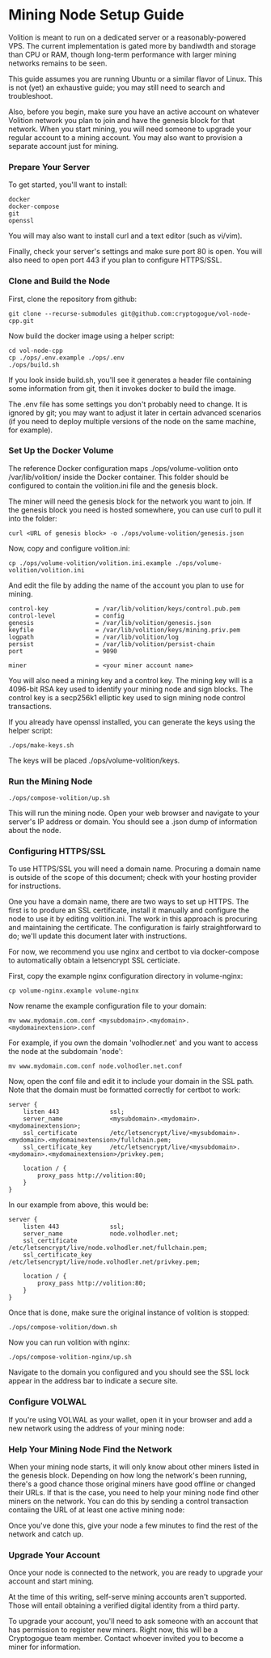 # Mining Node Setup Guide

Volition is meant to run on a dedicated server or a reasonably-powered VPS. The current implementation is  gated more by bandiwdth and storage than CPU or RAM, though long-term performance with larger mining networks remains to be seen.

This guide assumes you are running Ubuntu or a similar flavor of Linux. This is not (yet) an exhaustive guide; you may still need to search and troubleshoot.

Also, before you begin, make sure you have an active account on whatever Volition network you plan to join and have the genesis block for that network. When you start mining, you will need someone to upgrade your regular account to a mining account. You may also want to provision a separate account just for mining.

### Prepare Your Server

To get started, you'll want to install:

```
docker
docker-compose
git
openssl
```

You will may also want to install curl and a text editor (such as vi/vim).

Finally, check your server's settings and make sure port 80 is open. You will also need to open port 443 if you plan to configure HTTPS/SSL.

### Clone and Build the Node

First, clone the repository from github:

```
git clone --recurse-submodules git@github.com:cryptogogue/vol-node-cpp.git
```

Now build the docker image using a helper script:

```
cd vol-node-cpp
cp ./ops/.env.example ./ops/.env
./ops/build.sh
```

If you look inside build.sh, you'll see it generates a header file containing some information from git, then it invokes docker to build the image.

The .env file has some settings you don't probably need to change. It is ignored by git; you may want to adjust it later in certain advanced scenarios (if you need to deploy multiple versions of the node on the same machine, for example).

### Set Up the Docker Volume

The reference Docker configuration maps ./ops/volume-volition onto /var/lib/volition/ inside the Docker container. This folder should be configured to contain the volition.ini file and the genesis block.

The miner will need the genesis block for the network you want to join. If the genesis block you need is hosted somewhere, you can use curl to pull it into the folder:

```
curl <URL of genesis block> -o ./ops/volume-volition/genesis.json
```

Now, copy and configure volition.ini:

```
cp ./ops/volume-volition/volition.ini.example ./ops/volume-volition/volition.ini
```

And edit the file by adding the name of the account you plan to use for mining.

```
control-key             = /var/lib/volition/keys/control.pub.pem
control-level           = config
genesis                 = /var/lib/volition/genesis.json
keyfile                 = /var/lib/volition/keys/mining.priv.pem
logpath                 = /var/lib/volition/log
persist                 = /var/lib/volition/persist-chain
port                    = 9090

miner                   = <your miner account name>
```

You will also need a mining key and a control key. The mining key will is a 4096-bit RSA key used to identify your mining node and sign blocks. The control key is a secp256k1 elliptic key used to sign mining node control transactions.

If you already have openssl installed, you can generate the keys using the helper script:

```
./ops/make-keys.sh
```

The keys will be placed ./ops/volume-volition/keys.

### Run the Mining Node

```
./ops/compose-volition/up.sh
```

This will run the mining node. Open your web browser and navigate to your server's IP address or domain. You should see a .json dump of information about the node.

### Configuring HTTPS/SSL

To use HTTPS/SSL you will need a domain name. Procuring a domain name is outside of the scope of this document; check with your hosting provider for instructions.

One you have a domain name, there are two ways to set up HTTPS. The first is to produre an SSL certificate, install it manually and configure the node to use it by editing volition.ini. The work in this approach is procuring and maintaining the certificate. The configuration is fairly straightforward to do; we'll update this document later with instructions.

For now, we recommend you use nginx and certbot to via docker-compose to automatically obtain a letsencrypt SSL certiciate.

First, copy the example nginx configuration directory in volume-nginx:

```
cp volume-nginx.example volume-nginx
```

Now rename the example configuration file to your domain:

```
mv www.mydomain.com.conf <mysubdomain>.<mydomain>.<mydomainextension>.conf
```

For example, if you own the domain 'volhodler.net' and you want to access the node at the subdomain 'node':

```
mv www.mydomain.com.conf node.volhodler.net.conf
```

Now, open the conf file and edit it to include your domain in the SSL path. Note that the domain must be formatted correctly for certbot to work:

```
server {
    listen 443              ssl;
    server_name             <mysubdomain>.<mydomain>.<mydomainextension>;
    ssl_certificate         /etc/letsencrypt/live/<mysubdomain>.<mydomain>.<mydomainextension>/fullchain.pem;
    ssl_certificate_key     /etc/letsencrypt/live/<mysubdomain>.<mydomain>.<mydomainextension>/privkey.pem;

    location / {
        proxy_pass http://volition:80;
    }
}
```

In our example from above, this would be:

```
server {
    listen 443              ssl;
    server_name             node.volhodler.net;
    ssl_certificate         /etc/letsencrypt/live/node.volhodler.net/fullchain.pem;
    ssl_certificate_key     /etc/letsencrypt/live/node.volhodler.net/privkey.pem;

    location / {
        proxy_pass http://volition:80;
    }
}
```

Once that is done, make sure the original instance of volition is stopped:

```
./ops/compose-volition/down.sh
```

Now you can run volition with nginx:

```
./ops/compose-volition-nginx/up.sh
```

Navigate to the domain you configured and you should see the SSL lock appear in the address bar to indicate a secure site.

### Configure VOLWAL

If you're using VOLWAL as your wallet, open it in your browser and add a new network using the address of your mining node:

### Help Your Mining Node Find the Network

When your mining node starts, it will only know about other miners listed in the genesis block. Depending on how long the network's been running, there's a good chance those original miners have good offline or changed their URLs. If that is the case, you need to help your mining node find other miners on the network. You can do this by sending a control transaction contaiing the URL of at least one active mining node:


Once you've done this, give your node a few minutes to find the rest of the network and catch up.

### Upgrade Your Account

Once your node is connected to the network, you are ready to upgrade your account and start mining.

At the time of this writing, self-serve mining accounts aren't supported. Those will entail obtaining a verified digital identity from a third party.

To upgrade your account, you'll need to ask someone with an account that has permission to register new miners. Right now, this will be a Cryptogogue team member. Contact whoever invited you to become a miner for information.
